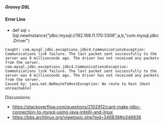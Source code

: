 ##### Groovy DSL

#### Error Line

- def sql = Sql.newInstance("jdbc:mysql://192.168.11.170:3306",a,b,"com.mysql.jdbc.Driver")
```
Caught: com.mysql.jdbc.exceptions.jdbc4.CommunicationsException: Communications link failure. The last packet sent successfully to the server was 0 milliseconds ago. The driver has not received any packets from the server. com.mysql.jdbc.exceptions.jdbc4.CommunicationsException: Communications link failure. The last packet sent successfully to the server was 0 milliseconds ago. The driver has not received any packets from the server.
Caused by: java.net.NoRouteToHostException: No route to host (Host unreachable)
```
Discussions:
- https://stackoverflow.com/questions/2102912/cant-make-jdbc-connection-to-mysql-using-java-intellij-and-linux
- https://bbs.archlinux.org/viewtopic.php?pid=346836#p346836
